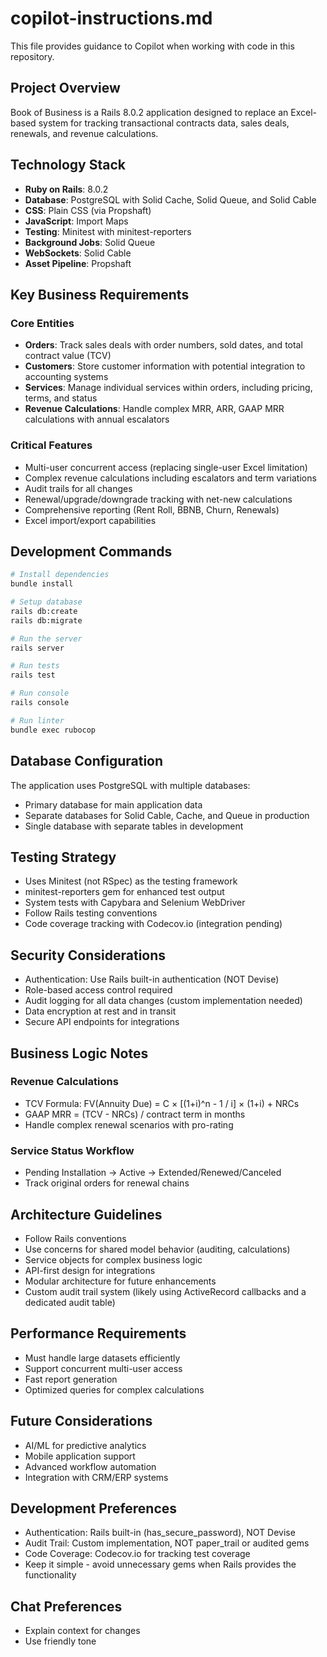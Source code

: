# copilot-instructions.md

This file provides guidance to Copilot when working with code in this repository.

## Project Overview

Book of Business is a Rails 8.0.2 application designed to replace an Excel-based system for tracking transactional contracts data, sales deals, renewals, and revenue calculations.

## Technology Stack

- **Ruby on Rails**: 8.0.2
- **Database**: PostgreSQL with Solid Cache, Solid Queue, and Solid Cable
- **CSS**: Plain CSS (via Propshaft)
- **JavaScript**: Import Maps
- **Testing**: Minitest with minitest-reporters
- **Background Jobs**: Solid Queue
- **WebSockets**: Solid Cable
- **Asset Pipeline**: Propshaft

## Key Business Requirements

### Core Entities

- **Orders**: Track sales deals with order numbers, sold dates, and total contract value (TCV)
- **Customers**: Store customer information with potential integration to accounting systems
- **Services**: Manage individual services within orders, including pricing, terms, and status
- **Revenue Calculations**: Handle complex MRR, ARR, GAAP MRR calculations with annual escalators

### Critical Features

- Multi-user concurrent access (replacing single-user Excel limitation)
- Complex revenue calculations including escalators and term variations
- Audit trails for all changes
- Renewal/upgrade/downgrade tracking with net-new calculations
- Comprehensive reporting (Rent Roll, BBNB, Churn, Renewals)
- Excel import/export capabilities

## Development Commands

```bash
# Install dependencies
bundle install

# Setup database
rails db:create
rails db:migrate

# Run the server
rails server

# Run tests
rails test

# Run console
rails console

# Run linter
bundle exec rubocop
```

## Database Configuration

The application uses PostgreSQL with multiple databases:

- Primary database for main application data
- Separate databases for Solid Cable, Cache, and Queue in production
- Single database with separate tables in development

## Testing Strategy

- Uses Minitest (not RSpec) as the testing framework
- minitest-reporters gem for enhanced test output
- System tests with Capybara and Selenium WebDriver
- Follow Rails testing conventions
- Code coverage tracking with Codecov.io (integration pending)

## Security Considerations

- Authentication: Use Rails built-in authentication (NOT Devise)
- Role-based access control required
- Audit logging for all data changes (custom implementation needed)
- Data encryption at rest and in transit
- Secure API endpoints for integrations

## Business Logic Notes

### Revenue Calculations

- TCV Formula: FV(Annuity Due) = C × [(1+i)^n - 1 / i] × (1+i) + NRCs
- GAAP MRR = (TCV - NRCs) / contract term in months
- Handle complex renewal scenarios with pro-rating

### Service Status Workflow

- Pending Installation → Active → Extended/Renewed/Canceled
- Track original orders for renewal chains

## Architecture Guidelines

- Follow Rails conventions
- Use concerns for shared model behavior (auditing, calculations)
- Service objects for complex business logic
- API-first design for integrations
- Modular architecture for future enhancements
- Custom audit trail system (likely using ActiveRecord callbacks and a dedicated audit table)

## Performance Requirements

- Must handle large datasets efficiently
- Support concurrent multi-user access
- Fast report generation
- Optimized queries for complex calculations

## Future Considerations

- AI/ML for predictive analytics
- Mobile application support
- Advanced workflow automation
- Integration with CRM/ERP systems

## Development Preferences

- Authentication: Rails built-in (has_secure_password), NOT Devise
- Audit Trail: Custom implementation, NOT paper_trail or audited gems
- Code Coverage: Codecov.io for tracking test coverage
- Keep it simple - avoid unnecessary gems when Rails provides the functionality

## Chat Preferences

- Explain context for changes
- Use friendly tone
